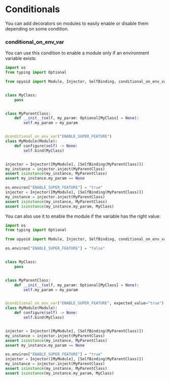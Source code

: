Conditionals
============

You can add decorators on modules to easily enable or disable them depending on some condition.

### conditional_on_env_var

You can use this condition to enable a module only if an environment variable exists:

```python
import os
from typing import Optional

from opyoid import Module, Injector, SelfBinding, conditional_on_env_var


class MyClass:
    pass


class MyParentClass:
    def __init__(self, my_param: Optional[MyClass] = None):
        self.my_param = my_param


@conditional_on_env_var("ENABLE_SUPER_FEATURE")
class MyModule(Module):
    def configure(self) -> None:
        self.bind(MyClass)


injector = Injector([MyModule], [SelfBinding(MyParentClass)])
my_instance = injector.inject(MyParentClass)
assert isinstance(my_instance, MyParentClass)
assert my_instance.my_param == None

os.environ["ENABLE_SUPER_FEATURE"] = "true"
injector = Injector([MyModule], [SelfBinding(MyParentClass)])
my_instance = injector.inject(MyParentClass)
assert isinstance(my_instance, MyParentClass)
assert isinstance(my_instance.my_param, MyClass)
```

You can also use it to enable the module if the variable has the right value:

```python
import os
from typing import Optional

from opyoid import Module, Injector, SelfBinding, conditional_on_env_var

os.environ["ENABLE_SUPER_FEATURE"] = "false"


class MyClass:
    pass


class MyParentClass:
    def __init__(self, my_param: Optional[MyClass] = None):
        self.my_param = my_param


@conditional_on_env_var("ENABLE_SUPER_FEATURE", expected_value="true")
class MyModule(Module):
    def configure(self) -> None:
        self.bind(MyClass)


injector = Injector([MyModule], [SelfBinding(MyParentClass)])
my_instance = injector.inject(MyParentClass)
assert isinstance(my_instance, MyParentClass)
assert my_instance.my_param == None

os.environ["ENABLE_SUPER_FEATURE"] = "true"
injector = Injector([MyModule], [SelfBinding(MyParentClass)])
my_instance = injector.inject(MyParentClass)
assert isinstance(my_instance, MyParentClass)
assert isinstance(my_instance.my_param, MyClass)
```
